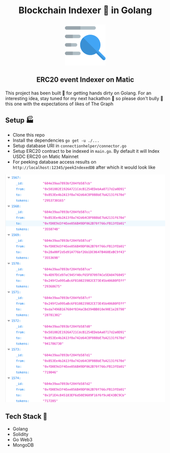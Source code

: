 # <p align="center"> Blockchain Indexer 📇 in Golang
<p align="center">
  <img src="./index.png" />
</p>

## <p align="center"> ERC20 event Indexer on Matic

This project has been built 🔨 for getting hands dirty on Golang.
For an interesting idea, stay tuned for my next hackathon 👀 so please don't bully 🥺 this one with the expectations of likes of <h ref ="https://thegraph.com/"> The Graph </h>

## Setup 🏭

- Clone this repo
- Install the dependencies `go get -u ./...`
- Setup database URI in `connectionhelper/connector.go`
- Setup ERC20 contract to be indexed in `main.go`. By default it will Index <h ref= "https://explorer-mainnet.maticvigil.com/tokens/0x2791Bca1f2de4661ED88A30C99A7a9449Aa84174/token-transfers">USDC ERC20</h> on Matic Mainnet
- For peeking database access results on `http://localhost:12345/peekIndexedDB` after which it would look like


![db result](./database.png)

## Tech Stack 🧱

- Golang
- Solidity
- Go Web3
- MongoDB